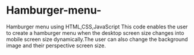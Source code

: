 # Hamburger-menu-
Hamburger menu using HTML,CSS,JavaScript
This code enables the user to create a hamburger menu when the desktop screen size changes into mobile screen size dynamically.The user can also change the background image and their perspective screen size.
